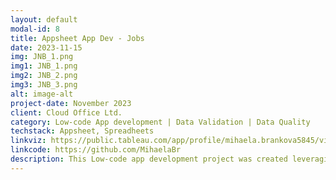 ```yaml
---
layout: default
modal-id: 8
title: Appsheet App Dev - Jobs
date: 2023-11-15
img: JNB_1.png
img1: JNB_1.png
img2: JNB_2.png
img3: JNB_3.png
alt: image-alt
project-date: November 2023
client: Cloud Office Ltd.
category: Low-code App development | Data Validation | Data Quality
techstack: Appsheet, Spreadheets
linkviz: https://public.tableau.com/app/profile/mihaela.brankova5845/vizzes
linkcode: https://github.com/MihaelaBr
description: This Low-code app development project was created leveraging Google Appsheet and Google Sheets. It aimed at improving the work of the recruiting team by collecting all jobs and candidate data in one place with limited access to the app from specific teams. The project was developed using Agile methodology, which involved iterative two-week sprints where the cross-functional team prioritized tasks based on their business value and the HR/Recruiting team's feedback who are the main app user. 
---
```


